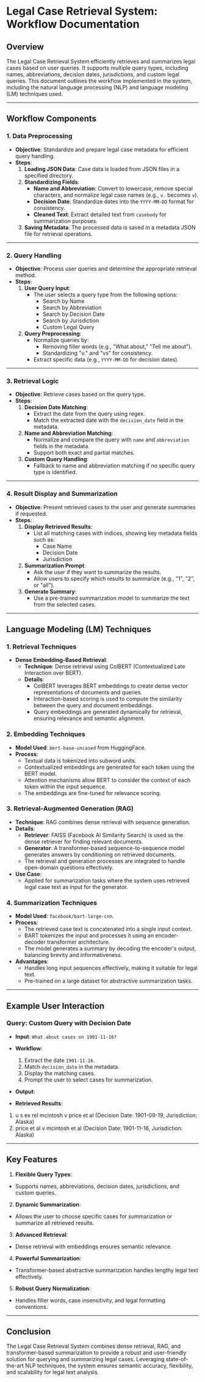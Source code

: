 # Legal Case Retrieval System: Workflow Documentation

## Overview
The Legal Case Retrieval System efficiently retrieves and summarizes legal cases based on user queries. It supports multiple query types, including names, abbreviations, decision dates, jurisdictions, and custom legal queries. This document outlines the workflow implemented in the system, including the natural language processing (NLP) and language modeling (LM) techniques used.

---

## Workflow Components

### 1. Data Preprocessing
- **Objective**: Standardize and prepare legal case metadata for efficient query handling.
- **Steps**:
  1. **Loading JSON Data**: Case data is loaded from JSON files in a specified directory.
  2. **Standardizing Fields**:
     - **Name and Abbreviation**: Convert to lowercase, remove special characters, and normalize legal case names (e.g., `v.` becomes `v`).
     - **Decision Date**: Standardize dates into the `YYYY-MM-DD` format for consistency.
     - **Cleaned Text**: Extract detailed text from `casebody` for summarization purposes.
  3. **Saving Metadata**: The processed data is saved in a metadata JSON file for retrieval operations.

---

### 2. Query Handling
- **Objective**: Process user queries and determine the appropriate retrieval method.
- **Steps**:
  1. **User Query Input**:
     - The user selects a query type from the following options:
       - Search by Name
       - Search by Abbreviation
       - Search by Decision Date
       - Search by Jurisdiction
       - Custom Legal Query
  2. **Query Preprocessing**:
     - Normalize queries by:
       - Removing filler words (e.g., "What about," "Tell me about").
       - Standardizing "v." and "vs" for consistency.
     - Extract specific data (e.g., `YYYY-MM-DD` for decision dates).

---

### 3. Retrieval Logic
- **Objective**: Retrieve cases based on the query type.
- **Steps**:
  1. **Decision Date Matching**:
     - Extract the date from the query using regex.
     - Match the extracted date with the `decision_date` field in the metadata.
  2. **Name and Abbreviation Matching**:
     - Normalize and compare the query with `name` and `abbreviation` fields in the metadata.
     - Support both exact and partial matches.
  3. **Custom Query Handling**:
     - Fallback to name and abbreviation matching if no specific query type is identified.

---

### 4. Result Display and Summarization
- **Objective**: Present retrieved cases to the user and generate summaries if requested.
- **Steps**:
  1. **Display Retrieved Results**:
     - List all matching cases with indices, showing key metadata fields such as:
       - Case Name
       - Decision Date
       - Jurisdiction
  2. **Summarization Prompt**:
     - Ask the user if they want to summarize the results.
     - Allow users to specify which results to summarize (e.g., "1", "2", or "all").
  3. **Generate Summary**:
     - Use a pre-trained summarization model to summarize the text from the selected cases.

---

## Language Modeling (LM) Techniques

### 1. Retrieval Techniques
- **Dense Embedding-Based Retrieval**:
  - **Technique**: Dense retrieval using ColBERT (Contextualized Late Interaction over BERT).
  - **Details**:
    - ColBERT leverages BERT embeddings to create dense vector representations of documents and queries.
    - Interaction-based scoring is used to compute the similarity between the query and document embeddings.
    - Query embeddings are generated dynamically for retrieval, ensuring relevance and semantic alignment.

### 2. Embedding Techniques
- **Model Used**: `bert-base-uncased` from HuggingFace.
- **Process**:
  - Textual data is tokenized into subword units.
  - Contextualized embeddings are generated for each token using the BERT model.
  - Attention mechanisms allow BERT to consider the context of each token within the input sequence.
  - The embeddings are fine-tuned for relevance scoring.

### 3. Retrieval-Augmented Generation (RAG)
- **Technique**: RAG combines dense retrieval with sequence generation.
- **Details**:
  - **Retriever**: FAISS (Facebook AI Similarity Search) is used as the dense retriever for finding relevant documents.
  - **Generator**: A transformer-based sequence-to-sequence model generates answers by conditioning on retrieved documents.
  - The retrieval and generation processes are integrated to handle open-domain questions effectively.
- **Use Case**:
  - Applied for summarization tasks where the system uses retrieved legal case text as input for the generator.

### 4. Summarization Techniques
- **Model Used**: `facebook/bart-large-cnn`.
- **Process**:
  - The retrieved case text is concatenated into a single input context.
  - BART tokenizes the input and processes it using an encoder-decoder transformer architecture.
  - The model generates a summary by decoding the encoder's output, balancing brevity and informativeness.
- **Advantages**:
  - Handles long input sequences effectively, making it suitable for legal text.
  - Pre-trained on a large dataset for abstractive summarization tasks.

---

## Example User Interaction

### Query: Custom Query with Decision Date
- **Input**: `What about cases on 1901-11-16?`
- **Workflow**:
  1. Extract the date `1901-11-16`.
  2. Match `decision_date` in the metadata.
  3. Display the matching cases.
  4. Prompt the user to select cases for summarization.

- **Output**:

- **Retrieved Results**:

1. u s ex rel mcintosh v price et al (Decision Date: 1901-09-19, Jurisdiction: Alaska)
2. price et al v mcintosh et al (Decision Date: 1901-11-16, Jurisdiction: Alaska)

---

## Key Features
1. **Flexible Query Types**:
 - Supports names, abbreviations, decision dates, jurisdictions, and custom queries.
2. **Dynamic Summarization**:
 - Allows the user to choose specific cases for summarization or summarize all retrieved results.
3. **Advanced Retrieval**:
 - Dense retrieval with embeddings ensures semantic relevance.
4. **Powerful Summarization**:
 - Transformer-based abstractive summarization handles lengthy legal text effectively.
5. **Robust Query Normalization**:
 - Handles filler words, case insensitivity, and legal formatting conventions.

---

## Conclusion
The Legal Case Retrieval System combines dense retrieval, RAG, and transformer-based summarization to provide a robust and user-friendly solution for querying and summarizing legal cases. Leveraging state-of-the-art NLP techniques, the system ensures semantic accuracy, flexibility, and scalability for legal text analysis.
